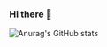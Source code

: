 ### Hi there 👋

![Anurag's GitHub stats](https://github-readme-stats.vercel.app/api?username=lucklilili&show_icons=true&theme=radical)
